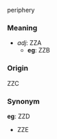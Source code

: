 periphery
### Meaning
+ _adj_: ZZA
    + __eg__: ZZB

### Origin

ZZC

### Synonym

__eg__: ZZD

+ ZZE


